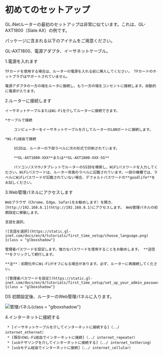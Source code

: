   # 初めてのセットアップ

GL.iNetルーターの最初のセットアップは非常に似ています。これは、GL-AXT1800（Slate AX）の例です。

パッケージに含まれる以下のアイテムをご用意ください。

GL-AXT1800、電源アダプタ、イーサネットケーブル。

1.電源を入れます

    TFカードを使用する場合は、ルーターの電源を入れる前に挿入してください。 TFカードのホットプラグはサポートされていません。

    電源アダプタの一方の端をルータに接続し、もう一方の端をコンセントに接続します。自動的に電源が入ります。

2.ルーターに接続します

    イーサネットケーブルまたはWi-Fiを介してルーターに接続できます。

    *ケーブルで接続

        コンピューターをイーサネットケーブルを介してルーターのLANポートに接続します。

    *Wi-Fi経由で接続

        SSIDは、ルーターの下部ラベルに次の形式で印刷されています。

        **GL-AXT1800-XXX**または**GL-AXT1800-XXX-5G**

        パソコン/スマホ/タブレットでルーターのSSIDを検索し、WiFiパスワードを入力してください。WiFiパスワードは、ルーター背面のラベルに記載されています。一部の機種では、ラベルにWiFiパスワードが記載されていない場合、デフォルトパスワードの**goodlife**をお試しください。

3.Web管理パネルにアクセスします

    Webブラウザ（Chrome、Edge、Safariをお勧めします）を開き、[http://192.168.8.1](http://192.168.8.1)にアクセスします。 Web管理パネルの初期設定に移動します。

    言語を選択。
    
    ![言語を選択](https://static.gl-inet.com/docs/en/4/tutorials/first_time_setup/choose_language.png){class = "glboxshadow"}

    管理者パスワードを設定します。強力なパスワードを使用することをお勧めします。 **送信**をクリックして続行します。

    **注**：初期化中にWi-Fiがオフになる場合があります。必ず、ルーターに再接続してください。

    ![管理者パスワードを設定](https://static.gl-inet.com/docs/en/4/tutorials/first_time_setup/set_up_your_admin_password.png){class = "glboxshadow"}
DS
    初期設定後、ルーターのWeb管理パネルに入ります。

   ![管理パネル](https://static.gl-inet.com/docs/en/4/tutorials/first_time_setup/admin_panel.png){class = "glboxshadow"}

4.インターネットに接続する

     * [イーサネットケーブルを介してインターネットに接続する]（../ internet_ethernet）
     * [既存のWi-Fi経由でインターネットに接続]（../ internet_repeater）
     * [usbテザリングを介してインターネットに接続する]（../ internet_tethering）
     * [usbモデム経由でインターネットに接続]（../ internet_cellular）
